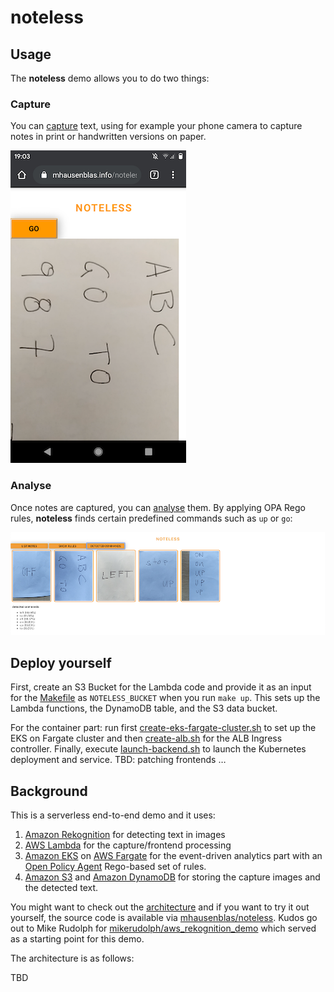 # noteless

## Usage

The **noteless** demo allows you to do two things:

### Capture

You can [capture](capture/) text, using for example your phone camera to capture notes in print or handwritten versions on paper.

![screenshot capture](docs/screenshot-noteless-capture.png)

### Analyse

Once notes are captured, you can [analyse](notes/) them. By applying OPA Rego rules, **noteless** finds certain predefined commands such as `up` or `go`:

![screenshot analytics](docs/screenshot-noteless-analysis.png)

## Deploy yourself

First, create an S3 Bucket for the Lambda code and provide it as an input
for the [Makefile](https://github.com/mhausenblas/noteless/blob/master/functions/Makefile) as `NOTELESS_BUCKET` when you run `make up`. This sets up
the Lambda functions, the DynamoDB table, and the S3 data bucket.

For the container part: run first [create-eks-fargate-cluster.sh](https://github.com/mhausenblas/noteless/blob/master/listings/create-eks-fargate-cluster.sh) to set up the EKS on Fargate cluster and then [create-alb.sh](https://github.com/mhausenblas/noteless/blob/master/listings/create-alb.sh) for the ALB 
Ingress controller. Finally, execute [launch-backend.sh](https://github.com/mhausenblas/noteless/blob/master/listings/launch-backend.sh) to launch the Kubernetes deployment and service. TBD: patching frontends …

## Background

This is a serverless end-to-end demo and it uses:

1. [Amazon Rekognition](https://aws.amazon.com/rekognition/) for detecting text in images
2. [AWS Lambda](https://aws.amazon.com/lambda/) for the capture/frontend processing
3. [Amazon EKS](https://aws.amazon.com/eks/) on [AWS Fargate](https://aws.amazon.com/fargate/) for the event-driven analytics part with an [Open Policy Agent](https://www.openpolicyagent.org/) Rego-based set of rules.
4. [Amazon S3](https://aws.amazon.com/s3/) and [Amazon DynamoDB](https://aws.amazon.com/dynamodb/) for storing the capture images and the detected text.

You might want to check out the [architecture](https://mhausenblas.info/noteless/docs/design.pdf) and if you want to try it out yourself, 
the source code is available via [mhausenblas/noteless](https://github.com/mhausenblas/noteless). Kudos go out to Mike Rudolph for [mikerudolph/aws_rekognition_demo](https://github.com/mikerudolph/aws_rekognition_demo) which
served as a starting point for this demo.

The architecture is as follows:

TBD